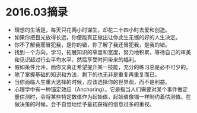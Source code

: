 # 2016.03摘录
* 理想的生活是，每天只花两小时谋生，却花二十四小时去爱和创造。
* 如果你把目光放得长远，你便能真正做出让你此生无憾的好的人生决定。
* 你不了解我而冒犯我，是你的错，你了解了我还冒犯我，是我的错。
* 找到一个方向，学习，拓展知识的窄度和宽度，努力地积累，等待自己的审美和见识超过行业平均水平，然后享受时间带来的福利。
* 假如条件允许，而你又真正希望提升某一技能，充分的练习总是必不可少的。
* 除了掌握基础的知识和方法，剩下的也无非是重复再重复而已。
* 当你面临人生重大选择的时候，应该选择你的世界观，而不是利益。
* 心理学中有一种锚定效应（Anchoring）。它是指当人们需要对某个事件做定量估测时，会将某些特定数值作为起始值，起始值像锚一样制约着估测值。在做决策的时候，会不自觉地给予最初获得的信息过多的重视。
